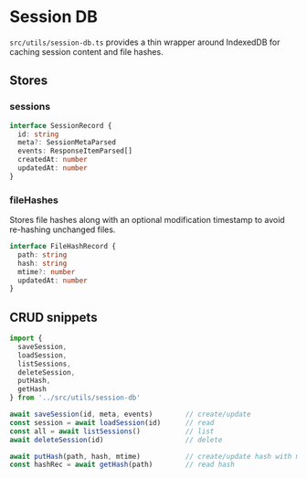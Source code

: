 # Session DB

`src/utils/session-db.ts` provides a thin wrapper around IndexedDB for caching session content and file hashes.

## Stores

### sessions

```ts
interface SessionRecord {
  id: string
  meta?: SessionMetaParsed
  events: ResponseItemParsed[]
  createdAt: number
  updatedAt: number
}
```

### fileHashes
Stores file hashes along with an optional modification timestamp to avoid re-hashing unchanged files.
```ts
interface FileHashRecord {
  path: string
  hash: string
  mtime?: number
  updatedAt: number
}
```

## CRUD snippets

```ts
import {
  saveSession,
  loadSession,
  listSessions,
  deleteSession,
  putHash,
  getHash
} from '../src/utils/session-db'

await saveSession(id, meta, events)        // create/update
const session = await loadSession(id)      // read
const all = await listSessions()           // list
await deleteSession(id)                    // delete

await putHash(path, hash, mtime)           // create/update hash with modification time
const hashRec = await getHash(path)        // read hash
```


